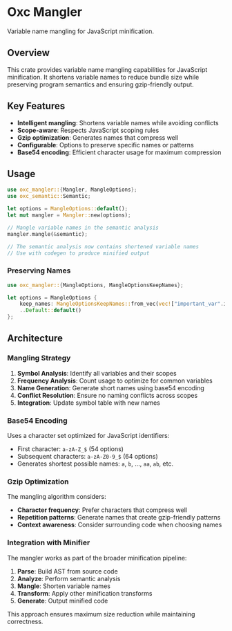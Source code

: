 # Oxc Mangler

Variable name mangling for JavaScript minification.

## Overview

This crate provides variable name mangling capabilities for JavaScript minification. It shortens variable names to reduce bundle size while preserving program semantics and ensuring gzip-friendly output.

## Key Features

- **Intelligent mangling**: Shortens variable names while avoiding conflicts
- **Scope-aware**: Respects JavaScript scoping rules
- **Gzip optimization**: Generates names that compress well
- **Configurable**: Options to preserve specific names or patterns
- **Base54 encoding**: Efficient character usage for maximum compression

## Usage

```rust
use oxc_mangler::{Mangler, MangleOptions};
use oxc_semantic::Semantic;

let options = MangleOptions::default();
let mut mangler = Mangler::new(options);

// Mangle variable names in the semantic analysis
mangler.mangle(&semantic);

// The semantic analysis now contains shortened variable names
// Use with codegen to produce minified output
```

### Preserving Names

```rust
use oxc_mangler::{MangleOptions, MangleOptionsKeepNames};

let options = MangleOptions {
    keep_names: MangleOptionsKeepNames::from_vec(vec!["important_var".into()]),
    ..Default::default()
};
```

## Architecture

### Mangling Strategy
1. **Symbol Analysis**: Identify all variables and their scopes
2. **Frequency Analysis**: Count usage to optimize for common variables
3. **Name Generation**: Generate short names using base54 encoding
4. **Conflict Resolution**: Ensure no naming conflicts across scopes
5. **Integration**: Update symbol table with new names

### Base54 Encoding
Uses a character set optimized for JavaScript identifiers:
- First character: `a-zA-Z_$` (54 options)
- Subsequent characters: `a-zA-Z0-9_$` (64 options)
- Generates shortest possible names: `a`, `b`, ..., `aa`, `ab`, etc.

### Gzip Optimization
The mangling algorithm considers:
- **Character frequency**: Prefer characters that compress well
- **Repetition patterns**: Generate names that create gzip-friendly patterns
- **Context awareness**: Consider surrounding code when choosing names

### Integration with Minifier
The mangler works as part of the broader minification pipeline:
1. **Parse**: Build AST from source code
2. **Analyze**: Perform semantic analysis
3. **Mangle**: Shorten variable names
4. **Transform**: Apply other minification transforms
5. **Generate**: Output minified code

This approach ensures maximum size reduction while maintaining correctness.